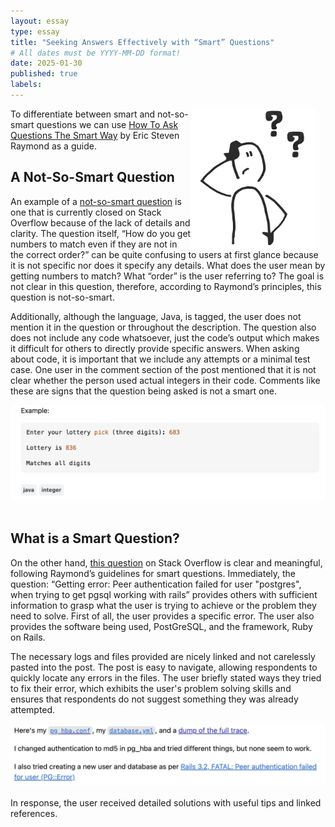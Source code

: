 ```yaml
---
layout: essay
type: essay
title: "Seeking Answers Effectively with “Smart” Questions"
# All dates must be YYYY-MM-DD format!
date: 2025-01-30
published: true
labels:
---
```


<div>
  
 <img src="../img/screenshot2.png" class="img-thumbnail" style="float: right; margin-right: 15px;" width="200px" alt="TS">
</div>

To differentiate between smart and not-so-smart questions we can use [How To Ask Questions The Smart Way](http://www.catb.org/esr/faqs/smart-questions.html) by Eric Steven Raymond as a guide. 

## A Not-So-Smart Question 

An example of a [not-so-smart question](https://stackoverflow.com/questions/79359826/how-do-you-get-numbers-to-match-even-if-they-are-not-in-the-correct-order) is one that is currently closed on Stack Overflow because of the lack of details and clarity. The question itself, “How do you get numbers to match even if they are not in the correct order?” can be quite confusing to users at first glance because it is not specific nor does it specify any details. What does the user mean by getting numbers to match? What “order” is the user referring to? The goal is not clear in this question, therefore, according to Raymond’s principles, this question is not-so-smart.

Additionally, although the language, Java, is tagged, the user does not mention it in the question or throughout the description. The question also does not include any code whatsoever, just the code’s output which makes it difficult for others to directly provide specific answers. When asking about code, it is important that we include any attempts or a minimal test case. One user in the comment section of the post mentioned that it is not clear whether the person used actual integers in their code. Comments like these are signs that the question being asked is not a smart one.

<div>
 <img src="../img/screenshot.png" class="img-thumbnail" width="600px" alt="TS">
</div>
<br>

## What is a Smart Question?

On the other hand, [this question](https://stackoverflow.com/questions/18664074/getting-error-peer-authentication-failed-for-user-postgres-when-trying-to-ge) on Stack Overflow is clear and meaningful, following Raymond’s guidelines for smart questions. Immediately, the question: “Getting error: Peer authentication failed for user "postgres", when trying to get pgsql working with rails” provides others with sufficient information to grasp what the user is trying to achieve or the problem they need to solve. First of all, the user provides a specific error. The user also provides the software being used, PostGreSQL, and the framework, Ruby on Rails. 

The necessary logs and files provided are nicely linked and not carelessly pasted into the post. The post is easy to navigate, allowing respondents to quickly locate any errors in the files. The user briefly stated ways they tried to fix their error, which exhibits the user's problem solving skills and ensures that respondents do not suggest something they was already attempted.

<div>
 <img src="../img/ss.png" class="img-thumbnail" width="600px" alt="TS">
</div>
<br>
In response, the user received detailed solutions with useful tips and linked references.

<br>
